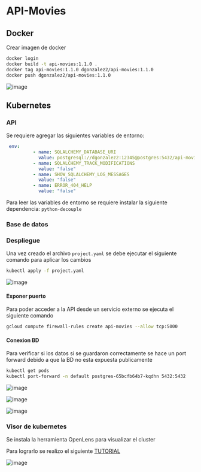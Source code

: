 # API-Movies

## Docker 

Crear imagen de docker

```bash
docker login
docker build -t api-movies:1.1.0 .
docker tag api-movies:1.1.0 dgonzalez2/api-movies:1.1.0
docker push dgonzalez2/api-movies:1.1.0
```
![image](https://github.com/dgonzalezt2/API-Movies/assets/81880494/c5bf9805-0467-40b7-8a0d-ace958736fc8)

## Kubernetes

### API

Se requiere agregar las siguientes variables de entorno:
```yaml
 env:
          - name: SQLALCHEMY_DATABASE_URI
            value: postgresql://dgonzalez2:12345@postgres:5432/api-movies
          - name: SQLALCHEMY_TRACK_MODIFICATIONS
            value: "false"
          - name: SHOW_SQLALCHEMY_LOG_MESSAGES
            value: "false"
          - name: ERROR_404_HELP
            value: "false"
```
Para leer las variables de entorno se requiere instalar la siguiente dependencia: `python-decouple`

### Base de datos

### Despliegue

Una vez creado el archivo `project.yaml` se debe ejecutar el siguiente comando para aplicar los cambios

```bash
kubectl apply -f project.yaml
```

![image](https://github.com/dgonzalezt2/API-Movies/assets/81880494/b2ba7021-6d94-4995-b7fa-62fcd3dac997)

#### Exponer puerto

Para poder acceder a la API desde un servicio externo se ejecuta el siguiente comando

```bash
gcloud compute firewall-rules create api-movies --allow tcp:5000
```

#### Conexion BD

Para verificar si los datos si se guardaron correctamente se hace un port forward debido a que la BD no esta expuesta publicamente

```bash
kubectl get pods
kubectl port-forward -n default postgres-65bcfb64b7-kqdhn 5432:5432
```
![image](https://github.com/dgonzalezt2/API-Movies/assets/81880494/c105ae1a-7948-4aae-a9d5-51a19af1e12d)

![image](https://github.com/dgonzalezt2/API-Movies/assets/81880494/b058aa98-8ff6-4850-be55-330defb05d30)

![image](https://github.com/dgonzalezt2/API-Movies/assets/81880494/b14b458c-a0e6-43e1-a555-0837e6b380bf)


### Visor de kubernetes 

Se instala la herramienta OpenLens para visualizar el cluster

Para lograrlo se realizo el siguiente [TUTORIAL](https://krisadas.medium.com/k8s-lens-with-google-cloud-255ccff5692) 

![image](https://github.com/dgonzalezt2/API-Movies/assets/81880494/c2249d0b-69f1-4426-a6e4-547d85aa3ff8)


